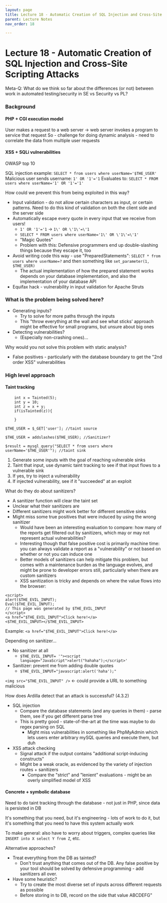 ```yaml
---
layout: page
title: Lecture 18 - Automatic Creation of SQL Injection and Cross-Site Scripting Attacks
parent: Lecture Notes
nav_order: 18

---
```

# Lecture 18 - Automatic Creation of SQL Injection and Cross-Site Scripting Attacks

Meta-Q: What do we think so far about the differences (or not) between work in automated testing/security in SE vs Security vs PL?

### Background

#### PHP + CGI execution model

User makes a request to a web server -> web server invokes a program to service that request
So - challenge for doing dynamic analysis - need to correlate the data from multiple user requests

#### XSS + SQLi vulnerabilities
OWASP top 10

SQL injection example: `SELECT * from users where userName='$THE_USER'`
Malicious user sends username: `1' OR '1'='1`
Evaluates to: `SELECT * FROM users where userName='1' OR '1'='1'`

How could we prevent this from being exploited in this way?
* Input validation - do not allow certain characters as input, or certain patterns. Need to do this kind of validation on both the client side and the server side
* Automatically escape every quote in every input that we receive from users!
    * `1' OR '1'='1` -> `1\' OR \'1\'=\'1`
    * `SELECT * FROM users where userName='1\' OR \'1\'=\'1'`
    * "Magic Quotes"
    * Problem with this: Defensive programmers end up double-slashing things because they escape it, too
* Avoid writing code this way - use "PreparedStatements": `SELECT * from users where userName=?` and then something like `set_parameter(1, $THE_USER)`
    * The actual implementation of how the prepared statement works depends on your database implementation, and also the implementation of your database API
* Equifax hack - vulnerability in input validation for Apache Struts

### What is the problem being solved here?

* Generating inputs?
    * Try to solve for more paths through the inputs
    * This "throw everything at the wall and see what sticks' approach might be effective for small programs, but unsure about big ones
* Detecting vulnerabilities?
    * (Especially non-crashing ones)...

Why would you not solve this problem with static analysis?
* False positives - particularly with the database boundary to get the "2nd order XSS" vulnerabilities

### High level approach

#### Taint tracking
```
	int x = Tainted(5);
	int y = 10;
	int z = x + y;
	if(isTainted(z)){
		
	}

$THE_USER = $_GET['user']; //taint source

$THE_USER = addslashes($THE_USER); //Sanitizer?

$result = mysql_query("SELECT * from users where userName='$THE_USER'"); //taint sink
```

1. Generate some inputs with the goal of reaching vulnerable sinks
2. Taint that input, use dynamic taint tracking to see if that input flows to a vulnerable sink
3. If yes, try to inject a vulnerability
4. If injected vulnerability, see if it "succeeded" at an exploit

What do they do about sanitizers?
* A sanitizer function will clear the taint set
* Unclear what their sanitizers are
* Different sanitizers might work better for different sensitive sinks
* Might miss some true positives that were induced by using the wrong sanitizer
    * Would have been an interesting evaluation to compare: how many of the reports get filtered out by sanitizers, which may or may not represent actual vulnerabilities?
    * Interesting though that false positive cost is primarily machine time: you can always validate a report as a "vulnerability" or not based on whether or not you can induce one
    * Better models of sanitizers can help mitigate this problem, but comes with a maintenance burden as the language evolves, and might be prone to developer errors still, particularly when there are custom sanitizers
    * XSS sanitization is tricky and depends on where the value flows into the browser:
```
<script>
alert($THE_EVIL_INPUT);
Eval($THE_EVIL_INPUT);
// This page was generated by $THE_EVIL_INPUT
</script>
<a href="$THE_EVIL_INPUT">Click here!</a>
<$THE_EVIL_INPUT></$THE_EVIL_INPUT>
```

Example:
`<a href="$THE_EVIL_INPUT">Click here!</a>`

Depending on sanitizer...
* No sanitizer at all
    * `$THE_EVIL_INPUT= '"><script language="JavaScript">alert("hahaha");</script>'`
* Sanitizer: prevent me from adding double quotes
    * `$THE_EVIL_INPUT="javascript:alert('haha');"`

`<img src="$THE_EVIL_INPUT" />` <- could provide a URL to something malicious

How does Ardilla detect that an attack is successful? (4.3.2)

* SQL injection
    * Compare the database statements (and any queries in them) - parse them, see if you get different parse tree
    * This is pretty good - state-of-the-art at the time was maybe to do regex parsing on SQL
        * Might miss vulnerabilities in something like PhpMyAdmin which lets users enter arbitrary mySQL queries and execute them, but duh
* XSS attack checking
    * Signal attack if the output contains "additional script-inducing constructs"
    * Might be a weak oracle, as evidenced by the variety of injection routes + sanitizers
        * Compare the "strict" and "lenient" evaluations - might be an overly simplified model of XSS

#### Concrete + symbolic database
Need to do taint tracking through the database - not just in PHP, since data is persisted in DB

It's something that you need, but it's engineering - lots of work to do it, but it's something that you need to have this system actually work

To make general: also have to worry about triggers, complex queries like `INSERT into X select Y from Z`, etc.

Alternative approaches?
* Treat everything from the DB as tainted?
    * Don't trust anything that comes out of the DB. Any false positive by your tool should be solved by defensive programming - add sanitizers all over.
* Have some heuristic?
    * Try to create the most diverse set of inputs across different requests as possible
    * Before storing in to DB, record on the side that value ABCDEFG"<Script>alert('haha'); had taint mark T
    * Any time you read anything from the DB, look for ABCDEFG and if I see that exact value, apply taint mark T

Idealist view: defensive programming! Don't even try to solve this problem. Use a static checker that will find candidates for this bug, force remediation.
Pragmatic view: We already have a lot of code, and it was written in PHP, so we don't really believe that many good choices were made in its design or implementation :)

Where have these things gone in the past 12 years?
* SQL injection
    * We don't use SQL anymore, or
    * We use prepared statements
* XSS
    * Some browsers have implemented some filters
    * Frontend frameworks have helped a lot also
* LGTM + CodeQL
* Have not solved input injection broadly - cognizant of the risks (better education) and developed linguistic/API approaches to make it easier to do it right
    * Constant trade-off in expressiveness vs security
